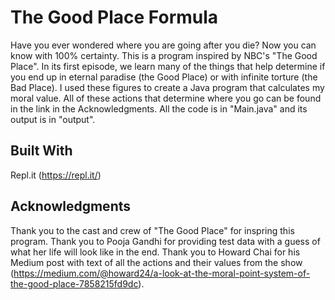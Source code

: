 # The Good Place Formula

Have you ever wondered where you are going after you die? Now you can know with 100% certainty. This is a program inspired by NBC's "The Good Place". In its first episode, we learn many of the things that help determine if you end up in eternal paradise (the Good Place) or with infinite torture (the Bad Place). I used these figures to create a Java program that calculates my moral value. All of these actions that determine where you go can be found in the link in the Acknowledgments. All the code is in "Main.java" and its output is in "output".

## Built With

Repl.it (https://repl.it/)

## Acknowledgments

Thank you to the cast and crew of "The Good Place" for inspring this program.
Thank you to Pooja Gandhi for providing test data with a guess of what her life will look like in the end.
Thank you to Howard Chai for his Medium post with text of all the actions and their values from the show (https://medium.com/@howard24/a-look-at-the-moral-point-system-of-the-good-place-7858215fd9dc).
